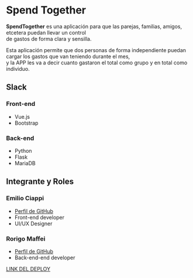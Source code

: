 <h1>Spend Together</h1>

<p>
<strong>SpendTogether</strong> es una aplicación para que las parejas, familias, amigos, etcetera puedan llevar un control<br/>
de gastos de forma clara y sensilla.
<p>
<p>
Esta aplicación permite que dos personas de forma independiente puedan cargar los gastos que van teniendo durante el mes,<br>
y la APP les va a decir cuanto gastaron el total como grupo y en total como individuo.
</p>

<h2>Slack</h2>

<h3>Front-end</h3>
    <ul>
    <li>Vue.js</li>
    <li>Bootstrap</li>
    </ul>

<h3>Back-end</h3>
    <ul>
    <li>Python</li>
    <li>Flask</li>
    <li>MariaDB</li>
    </ul>

<h2>Integrante y Roles</h2>

<h3>Emilio Ciappi</h3>

<ul>
    <li><a href="https://github.com/codificando12">Perfil de GitHub</a></li>
    <li>Front-end developer</li>
    <li>UI/UX Designer</li>
</ul>

<h3>Rorigo Maffei</h3>

<ul>
    <li><a href="#">Perfil de GitHub</a></li>
    <li>Back-end-end developer</li>

</ul>

<a href="#">LINK DEL DEPLOY</a>

